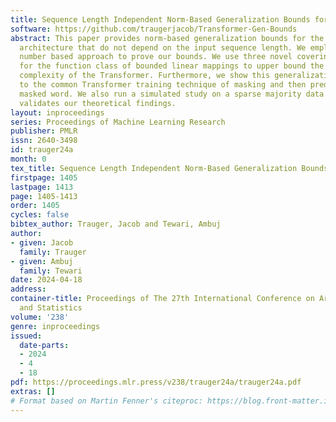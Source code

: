 ```yaml
---
title: Sequence Length Independent Norm-Based Generalization Bounds for Transformers
software: https://github.com/traugerjacob/Transformer-Gen-Bounds
abstract: This paper provides norm-based generalization bounds for the Transformer
  architecture that do not depend on the input sequence length. We employ a covering
  number based approach to prove our bounds. We use three novel covering number bounds
  for the function class of bounded linear mappings to upper bound the Rademacher
  complexity of the Transformer. Furthermore, we show this generalization bound applies
  to the common Transformer training technique of masking and then predicting the
  masked word. We also run a simulated study on a sparse majority data set that empirically
  validates our theoretical findings.
layout: inproceedings
series: Proceedings of Machine Learning Research
publisher: PMLR
issn: 2640-3498
id: trauger24a
month: 0
tex_title: Sequence Length Independent Norm-Based Generalization Bounds for Transformers
firstpage: 1405
lastpage: 1413
page: 1405-1413
order: 1405
cycles: false
bibtex_author: Trauger, Jacob and Tewari, Ambuj
author:
- given: Jacob
  family: Trauger
- given: Ambuj
  family: Tewari
date: 2024-04-18
address:
container-title: Proceedings of The 27th International Conference on Artificial Intelligence
  and Statistics
volume: '238'
genre: inproceedings
issued:
  date-parts:
  - 2024
  - 4
  - 18
pdf: https://proceedings.mlr.press/v238/trauger24a/trauger24a.pdf
extras: []
# Format based on Martin Fenner's citeproc: https://blog.front-matter.io/posts/citeproc-yaml-for-bibliographies/
---
```

